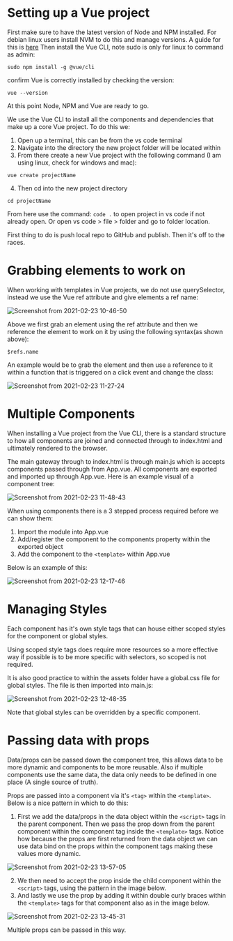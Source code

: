 # Setting up a Vue project
First make sure to have the latest version of Node and NPM installed. For debian linux users install NVM to do this and manage versions. A guide for this is [here](https://gist.github.com/SriVinayA/56335800e19a508c97bfa4f980a870cf)
Then install the Vue CLI, note sudo is only for linux to command as admin:

```
sudo npm install -g @vue/cli
```
confirm Vue is correctly installed by checking the version:

```
vue --version
```
At this point Node, NPM and Vue are ready to go.

We use the Vue CLI to install all the components and dependencies that make up a core Vue project.  To do this we:

1. Open up a terminal, this can be from the vs code terminal
2. Navigate into the directory the new project folder will be located within
3. From there create a new Vue project with the following command (I am using linux, check for windows and mac):

```
vue create projectName
```
4. Then cd into the new project directory

```
cd projectName
```
From here use the command: `code .` to open project in vs code if not already open.  Or open vs code > file > folder and go to folder location.  

First thing to do is push local repo to GitHub and publish. Then it's off to the races.

# Grabbing elements to work on
When working with templates in Vue projects, we do not use querySelector, instead we use the Vue ref attribute and give elements a ref name:

![Screenshot from 2021-02-23 10-46-50](https://user-images.githubusercontent.com/73107656/108833379-a6f44c00-75c4-11eb-800e-4bfdfb9bb8b9.png)

Above we first grab an element using the ref attribute and then we reference the element to work on it by using the following syntax(as shown above):

```
$refs.name
```

An example would be to grab the element and then use a reference to it within a function that is triggered on a click event and change the class:

![Screenshot from 2021-02-23 11-27-24](https://user-images.githubusercontent.com/73107656/108837419-1fa9d700-75ca-11eb-84a3-8c97abc4ada7.png)


# Multiple Components

When installing a Vue project from the Vue CLI, there is a standard structure to how all components are joined and connected through to index.html and ultimately rendered to the browser.

The main gateway through to index.html is through main.js which is accepts components passed through from App.vue.  All components are exported and imported up through App.vue.  Here is an example visual of a component tree:

![Screenshot from 2021-02-23 11-48-43](https://user-images.githubusercontent.com/73107656/108839537-1b32ed80-75cd-11eb-8fe4-17bef16ed01c.png)

When using components there is a 3 stepped process required before we can show them:

1. Import the module into App.vue
2. Add/register the component to the components property within the exported object
3. Add the component to the `<template>` within App.vue

Below is an example of this:

![Screenshot from 2021-02-23 12-17-46](https://user-images.githubusercontent.com/73107656/108842419-2ab43580-75d1-11eb-9e20-f25a0dcfc6d4.png)

# Managing Styles

Each component has it's own style tags that can house either scoped styles for the component or global styles.

Using scoped style tags does require more resources so a more effective way if possible is to be more specific with selectors, so scoped is not required.

It is also good practice to within the assets folder have a global.css file for global styles.  The file is then imported into main.js:

![Screenshot from 2021-02-23 12-48-35](https://user-images.githubusercontent.com/73107656/108845539-7668de00-75d5-11eb-9b85-a7f8cf0eda9d.png)

Note that global styles can be overridden by a specific component. 

# Passing data with props

Data/props can be passed down the component tree, this allows data to be more dynamic and components to be more reusable. Also if multiple components use the same data, the data only needs to be defined in one place (A single source of truth).

Props are passed into a component via it's `<tag>` within the `<template>`. Below is a nice pattern in which to do this:

1. First we add the data/props in the data object within the `<script>` tags in the parent component. Then we pass the prop down from the parent component within the component tag inside the `<template>` tags.  Notice how because the props are first returned from the data object we can use data bind on the props within the component tags making these values more dynamic. 

![Screenshot from 2021-02-23 13-57-05](https://user-images.githubusercontent.com/73107656/108853802-0eb79080-75df-11eb-9c72-33b37432f284.png)

2. We then need to accept the prop inside the child component within the `<script>` tags, using the pattern in the image below.
3. And lastly we use the prop by adding it within double curly braces within the `<template>` tags for that component also as in the image below.

![Screenshot from 2021-02-23 13-45-31](https://user-images.githubusercontent.com/73107656/108852349-694fed00-75dd-11eb-814a-66b8c0dbe470.png)

Multiple props can be passed in this way.

